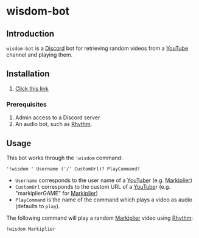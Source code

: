 # wisdom-bot

## Introduction

`wisdom-bot` is a [Discord][discord] bot for retrieving random videos from a [YouTube][youtube] channel and playing them.

## Installation

1. [Click this link](https://discord.com/api/oauth2/authorize?client_id=830536265823682591&permissions=67584&scope=bot)

### Prerequisites

1. Admin access to a Discord server
2. An audio bot, such as [Rhythm][rhythm].

## Usage

This bot works through the `!wisdom` command:

```ungram
'!wisdom ' Username ('/' CustomUrl)? PlayCommand?
```

* `Username` corresponds to the user name of a [YouTube][youtube]r (e.g. [Markiplier][markiplier])
* `CustomUrl` corresponds to the custom URL of a [YouTube][youtube]r (e.g. "markiplierGAME" for [Markiplier][markiplier])
* `PlayCommand` is the name of the command which plays a video as audio (defaults to `play`).

The following command will play a random [Markiplier][markiplier] video using [Rhythm][rhythm]:

```
!wisdom Markiplier
```

[discord]: https://discord.com/
[markiplier]: https://www.youtube.com/user/markiplierGAME
[rhythm]: https://rythm.fm/
[youtube]: https://youtube.com
